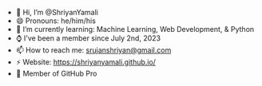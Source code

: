 - 👋 Hi, I’m @ShriyanYamali
- 😄 Pronouns: he/him/his
- 🌱 I’m currently learning: Machine Learning, Web Development, & Python
- ⌚ I've been a member since July 2nd, 2023
- 📫 How to reach me: <a href="https://mail.google.com/mail/?view=cm&fs=1&to=srujanshriyan@gmail.com">srujanshriyan@gmail.com</a>
- ⚡ Website: <a href="https://shriyanyamali.github.io/">https://shriyanyamali.github.io/</a>
- 💎 Member of GitHub Pro
